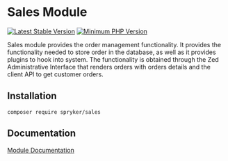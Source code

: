 # Sales Module
[![Latest Stable Version](https://poser.pugx.org/spryker/sales/v/stable.svg)](https://packagist.org/packages/spryker/sales)
[![Minimum PHP Version](https://img.shields.io/badge/php-%3E%3D%207.4-8892BF.svg)](https://php.net/)

Sales module provides the order management functionality. It provides the functionality needed to store order in the database, as well as it provides plugins to hook into system. The functionality is obtained through the Zed Administrative Interface that renders orders with orders details and the client API to get customer orders.

## Installation

```
composer require spryker/sales
```

## Documentation

[Module Documentation](https://academy.spryker.com/developing_with_spryker/module_guide/checkout_process/sales/sales.html)
